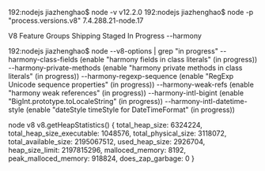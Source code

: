 192:nodejs jiazhenghao$ node -v
v12.2.0
192:nodejs jiazhenghao$ node -p "process.versions.v8"
7.4.288.21-node.17

V8 Feature Groups
Shipping    Staged  In Progress
            --harmony

192:nodejs jiazhenghao$ node --v8-options | grep "in progress"
  --harmony-class-fields (enable "harmony fields in class literals" (in progress))
  --harmony-private-methods (enable "harmony private methods in class literals" (in progress))
  --harmony-regexp-sequence (enable "RegExp Unicode sequence properties" (in progress))
  --harmony-weak-refs (enable "harmony weak references" (in progress))
  --harmony-intl-bigint (enable "BigInt.prototype.toLocaleString" (in progress))
  --harmony-intl-datetime-style (enable "dateStyle timeStyle for DateTimeFormat" (in progress))

node
v8
v8.getHeapStatistics()
{
  total_heap_size: 6324224,
  total_heap_size_executable: 1048576,
  total_physical_size: 3118072,
  total_available_size: 2195067512,
  used_heap_size: 2926704,
  heap_size_limit: 2197815296,
  malloced_memory: 8192,
  peak_malloced_memory: 918824,
  does_zap_garbage: 0
}
